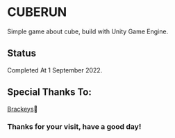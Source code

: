 # CUBERUN
Simple game about cube, build with Unity Game Engine.

## Status
Completed At 1 September 2022.

## Special Thanks To:
<p><a href="https://www.youtube.com/c/Brackeys">Brackeys</a>🌠</p>

### Thanks for your visit, have a good day!